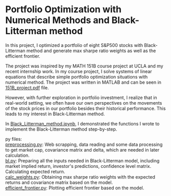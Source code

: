 # Portfolio Optimization with Numerical Methods and Black-Litterman method
In this project, I optimized a portfolio of eight S&P500 stocks with Black-Litterman method and generate max sharpe ratio weights as well as the efficient frontier.<br>  

The project was inspired by my MATH 151B course project at UCLA and my recent internship work. In my course project, I solve systems of linear equations that describe simple portfolio optimization situations with numerical method. The project was written in MATLAB and can be seen in [151B_project.pdf](https://github.com/yfang82/Portfolio_Optimization/blob/main/151B_Project.pdf) file.<br> 
 
However, with further exploration in portfolio investment, I realize that in real-world setting, we often have our own perspectives on the movements of the stock prices in our portfolio besides their historical performance. This leads to my interest in Black-Litterman method. <br>  

In [Black_Litterman_method.ipynb](https://github.com/yfang82/Portfolio_Optimization/blob/main/Black_Litterman_method.ipynb), I demonstrated the functions I wrote to implement the Black-Litterman method step-by-step. 

py files:<br>
[preprocessing.py](https://github.com/yfang82/Portfolio_Optimization/blob/main/preprocessing.py): Web scrapping, data reading and some data processing to get market cap, covariance matrix and delta, which are needed in later calculation.<br>
[bl.py](https://github.com/yfang82/Portfolio_Optimization/blob/main/bl.py): Preparing all the inputs needed in Black-Litterman model, including market implied return, investor's predictions, confidence level matrix. Calculating expected return.<br>
[calc_weights.py](https://github.com/yfang82/Portfolio_Optimization/blob/main/calc_weights.py): Obtaining max sharpe ratio weights with the expected returns and covariance matrix based on the model. <br>
[efficient_frontier.py](https://github.com/yfang82/Portfolio_Optimization/blob/main/efficient_frontier.py): Plotting efficient frontier based on the model.
